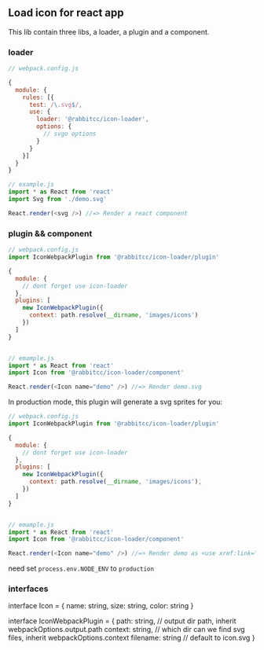 ## Load icon for react app

This lib contain three libs, a loader, a plugin and a component.

### loader

```js
// webpack.config.js

{
  module: {
    rules: [{
      test: /\.svg$/,
      use: {
        loader: '@rabbitcc/icon-loader',
        options: {
          // svgo options
        }
      }
    }]
  }
}

// example.js
import * as React from 'react'
import Svg from './demo.svg'

React.render(<svg />) //=> Render a react component
```

### plugin && component

```js
// webpack.config.js
import IconWebpackPlugin from '@rabbitcc/icon-loader/plugin'

{
  module: {
    // dont forget use icon-loader
  },
  plugins: [
    new IconWebpackPlugin({
      context: path.resolve(__dirname, 'images/icons')
    })
  ]
}


// emample.js
import * as React from 'react'
import Icon from '@rabbitcc/icon-loader/component'

React.render(<Icon name="demo" />) //=> Render demo.svg
```

In production mode, this plugin will generate a svg sprites for you:

```js
// webpack.config.js
import IconWebpackPlugin from '@rabbitcc/icon-loader/plugin'

{
  module: {
    // dont forget use icon-loader
  },
  plugins: [
    new IconWebpackPlugin({
      context: path.resolve(__dirname, 'images/icons'),
    })
  ]
}


// emample.js
import * as React from 'react'
import Icon from '@rabbitcc/icon-loader/component'

React.render(<Icon name="demo" />) //=> Render demo as <use xref:link="icon.svg#demo" >
```

need set `process.env.NODE_ENV` to `production`

### interfaces

interface Icon = {
  name: string,
  size: string,
  color: string
}

interface IconWebpackPlugin = {
  path: string,      // output dir path, inherit webpackOptions.output.path
  context: string,   // which dir can we find svg files, inherit webpackOptions.context
  filename: string   // default to icon.svg
}
